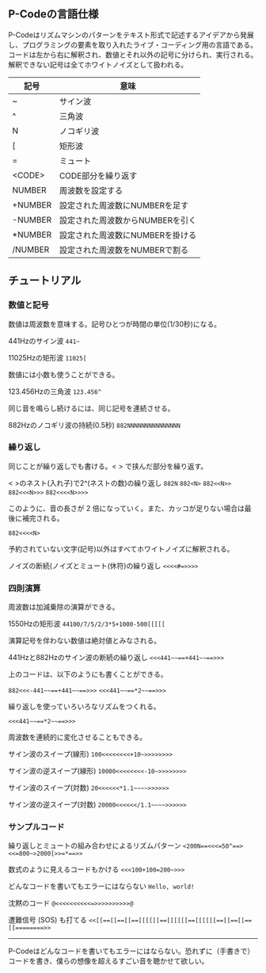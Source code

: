 ## P-Codeの言語仕様

P-Codeはリズムマシンのパターンをテキスト形式で記述するアイデアから発展し、プログラミングの要素を取り入れたライブ・コーディング用の言語である。コードは左から右に解釈され、数値とそれ以外の記号に分けられ、実行される。解釈できない記号は全てホワイトノイズとして扱われる。

| 記号  | 意味 |
| ------------- | ------------- |
| ~ | サイン波  |
| ^ | 三角波|
| N | ノコギリ波  |
| [ | 矩形波 |
| = | ミュート |
| \<CODE\> | CODE部分を繰り返す |
| NUMBER | 周波数を設定する |
| +NUMBER | 設定された周波数にNUMBERを足す |
| -NUMBER | 設定された周波数からNUMBERを引く |
| *NUMBER | 設定された周波数にNUMBERを掛ける |
| /NUMBER | 設定された周波数をNUMBERで割る |

## チュートリアル

### 数値と記号

数値は周波数を意味する。記号ひとつが時間の単位(1/30秒)になる。

441Hzのサイン波
`441~`

11025Hzの矩形波
`11025[`

数値には小数も使うことができる。

123.456Hzの三角波
`123.456^`

同じ音を鳴らし続けるには、同じ記号を連続させる。

882Hzのノコギリ波の持続(0.5秒)
`882NNNNNNNNNNNNNNN`

### 繰り返し
同じことが繰り返しでも書ける。< > で挟んだ部分を繰り返す。 

< >のネスト(入れ子)で2^(ネストの数)の繰り返し
`882N`
`882<N>`
`882<<N>>`
`882<<<N>>>`
`882<<<<N>>>>`

このように、音の長さが 2 倍になっていく。また、カッコが足りない場合は最後に補完される。

`882<<<<N>`

予約されていない文字(記号)以外はすべてホワイトノイズに解釈される。

ノイズの断続(ノイズとミュート(休符)の繰り返し
`<<<<#=>>>>`

### 四則演算

周波数は加減乗除の演算ができる。

1550Hzの矩形波
`44100/7/5/2/3*5+1000-500[[[[[`

演算記号を伴わない数値は絶対値とみなされる。

441Hzと882Hzのサイン波の断続の繰り返し 
`<<<441~~==+441~~==>>>`

上のコードは、以下のようにも書くことができる。

`882<<<-441~~==+441~~==>>>`
`<<<441~~==*2~~==>>>`

繰り返しを使っていろいろなリズムをつくれる。

`<<<441~~==*2~~==>>>`

周波数を連続的に変化させることもできる。

サイン波のスイープ(線形)
`100<<<<<<<<+10~>>>>>>>>`

サイン波の逆スイープ(線形)
`10000<<<<<<<<-10~>>>>>>>>`

サイン波のスイープ(対数)
`20<<<<<<*1.1~~~~>>>>>>`

サイン波の逆スイープ(対数)
`20000<<<<<</1.1~~~~>>>>>>`

### サンプルコード

繰り返しとミュートの組み合わせによるリズムパターン
`<200N==<<<=50^==><<=800~>2000[>>=*==>>`

数式のように見えるコードもかける
`<<<100+100=200~>>>`

どんなコードを書いてもエラーにはならない
`Hello, world!`

沈黙のコード
`@<<<<<<<<<<=>>>>>>>>>>@`

遭難信号 (SOS) も打てる
`<<[[==[[==[[==[[[[[[==[[[[[[==[[[[[[==[[==[[==[[========>>`

---

P-Codeはどんなコードを書いてもエラーにはならない。恐れずに（手書きで）コードを書き、僕らの想像を超えるすごい音を聴かせて欲しい。
